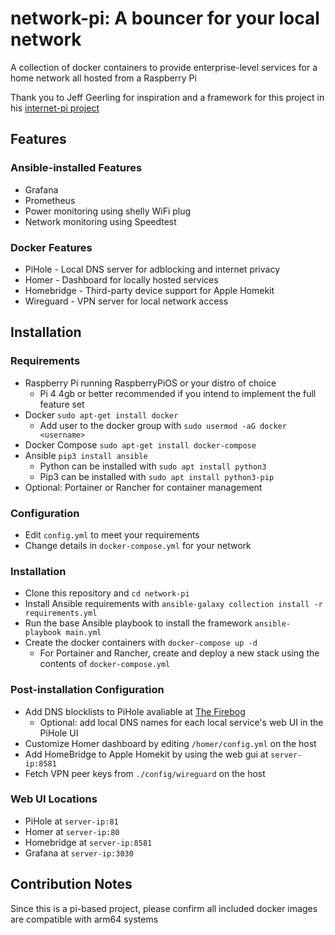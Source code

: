 # network-pi: A bouncer for your local network
A collection of docker containers to provide enterprise-level services for a home network all hosted from a Raspberry Pi

Thank you to Jeff Geerling for inspiration and a framework for this project in his [internet-pi project](https://github.com/geerlingguy/internet-pi)

## Features

### Ansible-installed Features
* Grafana 
* Prometheus
* Power monitoring using shelly WiFi plug
* Network monitoring using Speedtest
### Docker Features
* PiHole - Local DNS server for adblocking and internet privacy
* Homer - Dashboard for locally hosted services
* Homebridge - Third-party device support for Apple Homekit
* Wireguard - VPN server for local network access

## Installation
### Requirements
* Raspberry Pi running RaspberryPiOS or your distro of choice
    * Pi 4 4gb or better recommended if you intend to implement the full feature set
* Docker    `sudo apt-get install docker`
    * Add user to the docker group with `sudo usermod -aG docker <username>`
* Docker Compose    `sudo apt-get install docker-compose`
* Ansible   `pip3 install ansible`
    * Python can be installed with `sudo apt install python3` 
    * Pip3 can be installed with `sudo apt install python3-pip`
* Optional: Portainer or Rancher for container management

### Configuration
- Edit `config.yml` to meet your requirements
- Change details in `docker-compose.yml` for your network

### Installation
- Clone this repository and `cd network-pi`
- Install Ansible requirements with `ansible-galaxy collection install -r requirements.yml`
- Run the base Ansible playbook to install the framework `ansible-playbook main.yml`
- Create the docker containers with `docker-compose up -d`
    * For Portainer and Rancher, create and deploy a new stack using the contents of `docker-compose.yml`

### Post-installation Configuration
- Add DNS blocklists to PiHole avaliable at [The Firebog](https://v.firebog.net/hosts/lists.php)
    * Optional: add local DNS names for each local service's web UI in the PiHole UI
- Customize Homer dashboard by editing `/homer/config.yml` on the host
- Add HomeBridge to Apple Homekit by using the web gui at `server-ip:8581`
- Fetch VPN peer keys from `./config/wireguard` on the host

### Web UI Locations
- PiHole at `server-ip:81`
- Homer at `server-ip:80`
- Homebridge at `server-ip:8581`
- Grafana at `server-ip:3030`

## Contribution Notes
Since this is a pi-based project, please confirm all included docker images are compatible with arm64 systems